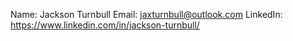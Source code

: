 Name: Jackson Turnbull
Email: jaxturnbull@outlook.com
LinkedIn: https://www.linkedin.com/in/jackson-turnbull/


